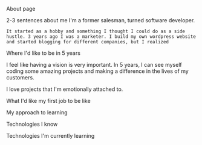 About page 

2-3 sentences about me
    I'm a former salesman, turned software developer. 

    It started as a hobby and something I thought I could do as a side hustle. 3 years ago I was a marketer. I build my own wordpress website and started blogging for different companies, but I realized 

Where I'd like to be in 5 years
<p>I feel like having a vision is very important. In 5 years, I can see myself coding some amazing projects and making a difference in the lives of my customers. </p>

<p>I love projects that I'm emotionally attached to. </p>

What I'd like my first job to be like

My approach to learning

Technologies I know 

Technologies I'm currently learning 


